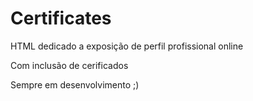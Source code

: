 # Certificates

HTML dedicado a exposição de perfil profissional online

Com inclusão de cerificados 

Sempre em desenvolvimento ;)
